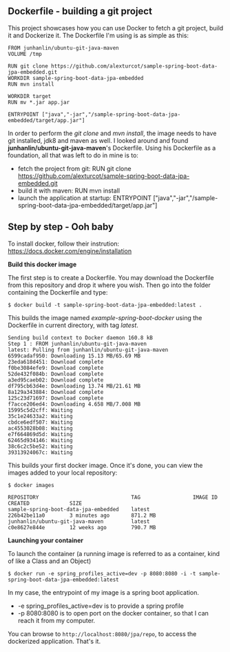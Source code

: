 Dockerfile - building a git project
-------------------
This project showcases how you can use Docker to fetch a git project, build it and Dockerize it. The Dockerfile I'm using is as simple as this:
```
FROM junhanlin/ubuntu-git-java-maven
VOLUME /tmp

RUN git clone https://github.com/alexturcot/sample-spring-boot-data-jpa-embedded.git
WORKDIR sample-spring-boot-data-jpa-embedded
RUN mvn install

WORKDIR target
RUN mv *.jar app.jar

ENTRYPOINT ["java","-jar","/sample-spring-boot-data-jpa-embedded/target/app.jar"]
````


In order to perform the *git clone* and *mvn install*, the image needs to have git installed, jdk8 and maven as well. I looked around and found **junhanlin/ubuntu-git-java-maven**'s Dockerfile. Using his Dockerfile as a foundation, all that was left to do in mine is to:

* fetch the project from git: RUN git clone https://github.com/alexturcot/sample-spring-boot-data-jpa-embedded.git
* build it with maven: RUN mvn install
* launch the application at startup: ENTRYPOINT ["java","-jar","/sample-spring-boot-data-jpa-embedded/target/app.jar"]


Step by step - Ooh baby
-------------------

To install docker, follow their instrution: https://docs.docker.com/engine/installation

**Build this docker image**

The first step is to create a Dockerfile. You may download the Dockerfile from this repository and drop it where you wish.
Then go into the folder containing the Dockerfile and type:

    $ docker build -t sample-spring-boot-data-jpa-embedded:latest .

This builds the image named *example-spring-boot-docker* using the Dockerfile in current directory, with tag *latest*.

```
Sending build context to Docker daemon 160.8 kB
Step 1 : FROM junhanlin/ubuntu-git-java-maven
latest: Pulling from junhanlin/ubuntu-git-java-maven
6599cadaf950: Downloading 15.13 MB/65.69 MB
23eda618d451: Download complete
f0be3084efe9: Download complete
52de432f084b: Download complete
a3ed95caeb02: Download complete
df795cb63d4e: Downloading 13.74 MB/21.61 MB
8a129a343884: Download complete
125c23d71697: Download complete
f7acce206ed4: Downloading 4.658 MB/7.008 MB
15995c5d2cff: Waiting
35c1e24633a2: Waiting
cbdce6edf507: Waiting
ac4553028b08: Waiting
e7f664869d5d: Waiting
62465d934146: Waiting
38c6c2c5be52: Waiting
39313924067c: Waiting
```

This builds your first docker image.
Once it's done, you can view the images added to your local repository:

    $ docker images

```
REPOSITORY                              TAG                 IMAGE ID            CREATED             SIZE
sample-spring-boot-data-jpa-embedded    latest              226b42be11a0        3 minutes ago       871.2 MB
junhanlin/ubuntu-git-java-maven         latest              c0e8627e844e        12 weeks ago        790.7 MB
```

**Launching your container**

To launch the container (a running image is referred to as a container, kind of like a Class and an Object)

    $ docker run -e spring_profiles_active=dev -p 8080:8080 -i -t sample-spring-boot-data-jpa-embedded:latest

In my case, the entrypoint of my image is a spring boot application.
* -e spring_profiles_active=dev  is to provide a spring profile
* -p 8080:8080 is to open port on the docker container, so that I can reach it from my computer.

You can browse to `http://localhost:8080/jpa/repo`, to access the dockerized application. That's it.
